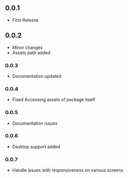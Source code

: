 ## 0.0.1

* First Release

## 0.0.2

* Minor changes
* Assets path added

### 0.0.3

* Documentation updated

### 0.0.4

* Fixed Accessing assets of package itself

### 0.0.5

* Documentation issues

### 0.0.6

* Desktop support added

### 0.0.7

* Handle issues with responsiveness on various screens